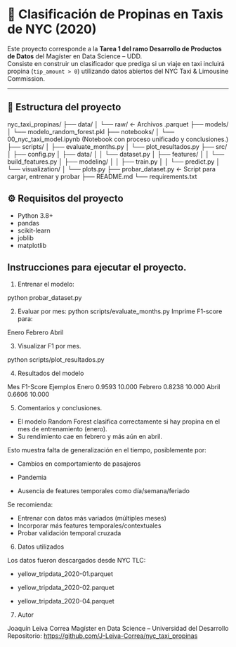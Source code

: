 # 🗽 Clasificación de Propinas en Taxis de NYC (2020)

Este proyecto corresponde a la **Tarea 1 del ramo Desarrollo de Productos de Datos** del Magíster en Data Science – UDD.  
Consiste en construir un clasificador que prediga si un viaje en taxi incluirá propina (`tip_amount > 0`) utilizando datos abiertos del NYC Taxi & Limousine Commission.

---

## 📁 Estructura del proyecto

nyc_taxi_propinas/
├── data/
│ └── raw/ ← Archivos .parquet
├── models/
│ └── modelo_random_forest.pkl
├── notebooks/
│ └── 00_nyc_taxi_model.ipynb (Notebook con proceso unificado y conclusiones.)
├── scripts/
│ ├── evaluate_months.py 
│ └── plot_resultados.py 
├── src/
│ ├── config.py
│ ├── data/
│ │ └── dataset.py
│ ├── features/
│ │ └── build_features.py
│ ├── modeling/
│ │ ├── train.py
│ │ └── predict.py
│ └── visualization/
│ └── plots.py
├── probar_dataset.py ← Script para cargar, entrenar y probar
├── README.md 
└── requirements.txt

## ⚙️ Requisitos del proyecto

- Python 3.8+
- pandas
- scikit-learn
- joblib
- matplotlib


## Instrucciones para ejecutar el proyecto.

1) Entrenar el modelo:

python probar_dataset.py

2) Evaluar por mes:
python scripts/evaluate_months.py
Imprime F1-score para:

Enero
Febrero
Abril

3) Visualizar F1 por mes.

python scripts/plot_resultados.py

4) Resultados del modelo

Mes	F1-Score	Ejemplos
Enero	0.9593	10.000
Febrero	0.8238	10.000
Abril	0.6606	10.000

5) Comentarios y conclusiones.


- El modelo Random Forest clasifica correctamente si hay propina en el mes de entrenamiento (enero).
- Su rendimiento cae en febrero y más aún en abril.

Esto muestra falta de generalización en el tiempo, posiblemente por:

- Cambios en comportamiento de pasajeros
- Pandemia

- Ausencia de features temporales como día/semana/feriado

Se recomienda:

- Entrenar con datos más variados (múltiples meses)
- Incorporar más features temporales/contextuales
- Probar validación temporal cruzada

6) Datos utilizados

Los datos fueron descargados desde NYC TLC:

- yellow_tripdata_2020-01.parquet

- yellow_tripdata_2020-02.parquet

- yellow_tripdata_2020-04.parquet

7) Autor

Joaquín Leiva Correa
Magíster en Data Science – Universidad del Desarrollo
Repositorio: https://github.com/J-Leiva-Correa/nyc_taxi_propinas